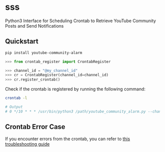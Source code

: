 # sss

Python3 Interface for Scheduling Crontab to Retrieve YouTube Community Posts and Send Notifications


## Quickstart
```bash
pip install youtube-community-alarm
```


```python
>>> from crontab_register import CrontabRegister

>>> channel_id = "@my_channel_id"
>>> cr = CrontabRegister(channel_id=channel_id)
>>> cr.register_crontab()
```

Check if the crontab is registered by running the following command:

```bash
crontab -l

# Output
# 0 */10 * * * /usr/bin/python3 /path/youtube_community_alarm.py --channel_id @my_channel_id /path/log.log 2>&1
```

## Crontab Error Case

If you encounter errors from the crontab, you can refer to [this troubleshooting guide](https://23log.tistory.com/171)






